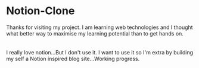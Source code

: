 # Notion-Clone


Thanks for visiting my project. I am learning web technologies and I thought what better way to maximise my learning potential than to get hands on. 
<br>
<br>
<br>
I really love notion...But I don't use it. I want to use it so I'm extra by building my self a Notion inspired blog site...Working progress.
